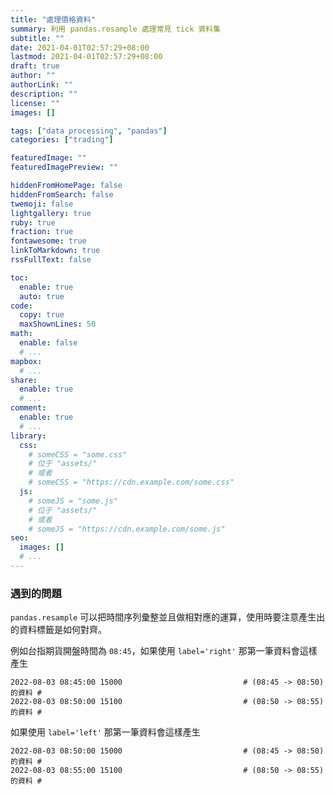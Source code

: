 ```yaml
---
title: "處理價格資料"
summary: 利用 pandas.resample 處理常見 tick 資料集
subtitle: ""
date: 2021-04-01T02:57:29+08:00
lastmod: 2021-04-01T02:57:29+08:00
draft: true
author: ""
authorLink: ""
description: ""
license: ""
images: []

tags: ["data processing", "pandas"]
categories: ["trading"]

featuredImage: ""
featuredImagePreview: ""

hiddenFromHomePage: false
hiddenFromSearch: false
twemoji: false
lightgallery: true
ruby: true
fraction: true
fontawesome: true
linkToMarkdown: true
rssFullText: false

toc:
  enable: true
  auto: true
code:
  copy: true
  maxShownLines: 50
math:
  enable: false
  # ...
mapbox:
  # ...
share:
  enable: true
  # ...
comment:
  enable: true
  # ...
library:
  css:
    # someCSS = "some.css"
    # 位于 "assets/"
    # 或者
    # someCSS = "https://cdn.example.com/some.css"
  js:
    # someJS = "some.js"
    # 位于 "assets/"
    # 或者
    # someJS = "https://cdn.example.com/some.js"
seo:
  images: []
  # ...
---
```

### 遇到的問題
`pandas.resample` 可以把時間序列彙整並且做相對應的運算，使用時要注意產生出的資料標籤是如何對齊。

例如台指期貨開盤時間為 `08:45`，如果使用 `label='right'` 那第一筆資料會這樣產生
```shell
2022-08-03 08:45:00 15000                           # (08:45 -> 08:50)的資料 #
2022-08-03 08:50:00 15100                           # (08:50 -> 08:55)的資料 #
```
如果使用 `label='left'` 那第一筆資料會這樣產生
```shell
2022-08-03 08:50:00 15000                           # (08:45 -> 08:50)的資料 #
2022-08-03 08:55:00 15100                           # (08:50 -> 08:55)的資料 #
```